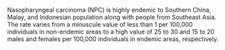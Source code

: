 Nasopharyngeal carcinoma (NPC) is highly endemic to Southern China, Malay, and Indonesian population along with people from Southeast Asia. The rate varies from a minuscule value of less than 1 per 100,000 individuals in non-endemic areas to a high value of 25 to 30 and 15 to 20 males and females per 100,000 individuals in endemic areas, respectively.